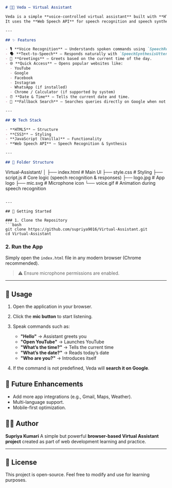 
```markdown
# 🧑‍💻 Veda – Virtual Assistant

Veda is a simple **voice-controlled virtual assistant** built with **HTML, CSS, and JavaScript**.  
It uses the **Web Speech API** for speech recognition and speech synthesis to interact with the user, perform basic tasks, and provide a personalized experience.

---

## ✨ Features

- 🎙️ **Voice Recognition** – Understands spoken commands using `SpeechRecognition`.
- 🗣️ **Text-to-Speech** – Responds naturally with `SpeechSynthesisUtterance`.
- 👋 **Greetings** – Greets based on the current time of the day.
- 🌐 **Quick Access** – Opens popular websites like:
  - YouTube  
  - Google  
  - Facebook  
  - Instagram  
  - WhatsApp (if installed)  
  - Chrome / Calculator (if supported by system)
- ⏰ **Date & Time** – Tells the current date and time.
- 🔎 **Fallback Search** – Searches queries directly on Google when not recognized as a command.

---

## 🛠️ Tech Stack

- **HTML5** – Structure  
- **CSS3** – Styling  
- **JavaScript (Vanilla)** – Functionality  
- **Web Speech API** – Speech Recognition & Synthesis  

---

## 📂 Folder Structure

```

Virtual-Assistant/
│
├── index.html       # Main UI
├── style.css        # Styling
├── script.js        # Core logic (speech recognition & responses)
├── logo.jpg         # App logo
├── mic.svg          # Microphone icon
└── voice.gif        # Animation during speech recognition

````

---

## 🚀 Getting Started

### 1. Clone the Repository
```bash
git clone https://github.com/supriya9016/Virtual-Assistant.git
cd Virtual-Assistant
````

### 2. Run the App

Simply open the `index.html` file in any modern browser (Chrome recommended).

> ⚠️ Ensure microphone permissions are enabled.

---

## 🎤 Usage

1. Open the application in your browser.
2. Click the **mic button** to start listening.
3. Speak commands such as:

   * **"Hello"** → Assistant greets you
   * **"Open YouTube"** → Launches YouTube
   * **"What’s the time?"** → Tells the current time
   * **"What’s the date?"** → Reads today’s date
   * **"Who are you?"** → Introduces itself
4. If the command is not predefined, Veda will **search it on Google**.


## 📌 Future Enhancements

* Add more app integrations (e.g., Gmail, Maps, Weather).
* Multi-language support.
* Mobile-first optimization.

## 👩‍💻 Author

**Supriya Kumari**
A simple but powerful **browser-based Virtual Assistant project** created as part of web development learning and practice.

---

## 📜 License

This project is open-source. Feel free to modify and use for learning purposes.

```
```
